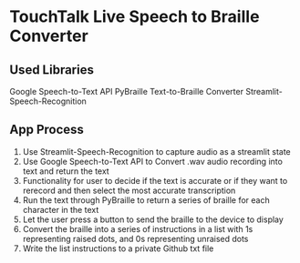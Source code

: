 # TouchTalk Live Speech to Braille Converter

## Used Libraries
Google Speech-to-Text API
PyBraille Text-to-Braille Converter
Streamlit-Speech-Recognition

## App Process
1. Use Streamlit-Speech-Recognition to capture audio as a streamlit state
2. Use Google Speech-to-Text API to Convert .wav audio recording into text and return the text
3. Functionality for user to decide if the text is accurate or if they want to rerecord and then select the most accurate transcription
4. Run the text through PyBraille to return a series of braille for each character in the text
5. Let the user press a button to send the braille to the device to display
6. Convert the braille into a series of instructions in a list with 1s representing raised dots, and 0s representing unraised dots
7. Write the list instructions to a private Github txt file
